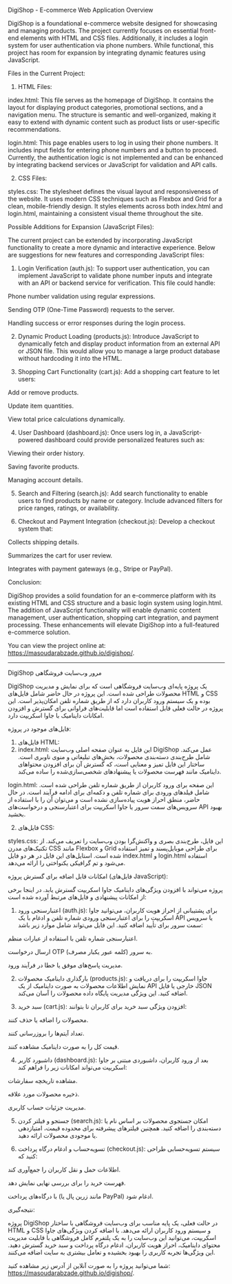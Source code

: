 DigiShop - E-commerce Web Application Overview

DigiShop is a foundational e-commerce website designed for showcasing and managing products. The project currently focuses on essential front-end elements with HTML and CSS files. Additionally, it includes a login system for user authentication via phone numbers. While functional, this project has room for expansion by integrating dynamic features using JavaScript.

Files in the Current Project:

1. HTML Files:



index.html: This file serves as the homepage of DigiShop. It contains the layout for displaying product categories, promotional sections, and a navigation menu. The structure is semantic and well-organized, making it easy to extend with dynamic content such as product lists or user-specific recommendations.

login.html: This page enables users to log in using their phone numbers. It includes input fields for entering phone numbers and a button to proceed. Currently, the authentication logic is not implemented and can be enhanced by integrating backend services or JavaScript for validation and API calls.

2. CSS Files:



styles.css: The stylesheet defines the visual layout and responsiveness of the website. It uses modern CSS techniques such as Flexbox and Grid for a clean, mobile-friendly design. It styles elements across both index.html and login.html, maintaining a consistent visual theme throughout the site.

Possible Additions for Expansion (JavaScript Files):

The current project can be extended by incorporating JavaScript functionality to create a more dynamic and interactive experience. Below are suggestions for new features and corresponding JavaScript files:

1. Login Verification (auth.js): To support user authentication, you can implement JavaScript to validate phone number inputs and integrate with an API or backend service for verification. This file could handle:



Phone number validation using regular expressions.

Sending OTP (One-Time Password) requests to the server.

Handling success or error responses during the login process.

2. Dynamic Product Loading (products.js): Introduce JavaScript to dynamically fetch and display product information from an external API or JSON file. This would allow you to manage a large product database without hardcoding it into the HTML.


3. Shopping Cart Functionality (cart.js): Add a shopping cart feature to let users:



Add or remove products.

Update item quantities.

View total price calculations dynamically.

4. User Dashboard (dashboard.js): Once users log in, a JavaScript-powered dashboard could provide personalized features such as:



Viewing their order history.

Saving favorite products.

Managing account details.

5. Search and Filtering (search.js): Add search functionality to enable users to find products by name or category. Include advanced filters for price ranges, ratings, or availability.


6. Checkout and Payment Integration (checkout.js): Develop a checkout system that:



Collects shipping details.

Summarizes the cart for user review.

Integrates with payment gateways (e.g., Stripe or PayPal).

Conclusion:

DigiShop provides a solid foundation for an e-commerce platform with its existing HTML and CSS structure and a basic login system using login.html. The addition of JavaScript functionality will enable dynamic content management, user authentication, shopping cart integration, and payment processing. These enhancements will elevate DigiShop into a full-featured e-commerce solution.

You can view the project online at: https://masoudarabzade.github.io/digishop/.


---



DigiShop  مرور وب‌سایت  فروشگاهی

DigiShop یک پروژه پایه‌ای وب‌سایت فروشگاهی  است که برای نمایش و مدیریت محصولات طراحی شده است. این پروژه در حال حاضر شامل فایل‌های HTML و CSS بوده و یک سیستم ورود کاربران دارد که از طریق شماره تلفن امکان‌پذیر است. این پروژه در حالت فعلی قابل استفاده است اما قابلیت‌های فراوانی برای گسترش و افزودن امکانات داینامیک با جاوا اسکریپت دارد.

فایل‌های موجود در پروژه:

1. فایل‌های HTML:
2. index.html: این فایل به عنوان صفحه اصلی وب‌سایت DigiShop عمل می‌کند. شامل طرح‌بندی دسته‌بندی محصولات، بخش‌های تبلیغاتی و منوی ناوبری است. ساختار این فایل تمیز و معنایی است، که گسترش آن برای افزودن محتواهای داینامیک مانند فهرست محصولات یا پیشنهادهای شخصی‌سازی‌شده را ساده می‌کند.

login.html: این صفحه برای ورود کاربران از طریق شماره تلفن طراحی شده است. شامل فیلدهای ورودی برای شماره تلفن و دکمه‌ای برای ادامه فرآیند است. در حال حاضر، منطق احراز هویت پیاده‌سازی نشده است و می‌توان آن را با استفاده از سرویس‌های سمت سرور یا جاوا اسکریپت برای اعتبارسنجی و درخواست‌های API بهبود بخشید.

2. فایل‌های CSS:



styles.css: این فایل، طرح‌بندی بصری و واکنش‌گرا بودن وب‌سایت را تعریف می‌کند. از تکنیک‌های مدرن CSS مانند Flexbox و Grid برای طراحی موبایل‌پسند و تمیز استفاده شده است. استایل‌های این فایل در هر دو فایل index.html و login.html استفاده می‌شود و تم گرافیکی یکنواختی را ارائه می‌دهد.

امکانات قابل اضافه برای گسترش پروژه (فایل‌های JavaScript):

پروژه می‌تواند با افزودن ویژگی‌های داینامیک جاوا اسکریپت گسترش یابد. در اینجا برخی از امکانات پیشنهادی و فایل‌های مرتبط آورده شده است:

1. اعتبارسنجی ورود (auth.js): برای پشتیبانی از احراز هویت کاربران، می‌توانید جاوا اسکریپت را برای اعتبارسنجی ورودی شماره تلفن و ادغام با یک API یا سرویس سمت سرور برای تأیید اضافه کنید. این فایل می‌تواند شامل موارد زیر باشد:



اعتبارسنجی شماره تلفن با استفاده از عبارات منظم.

ارسال درخواست OTP (کلمه عبور یکبار مصرف) به سرور.

مدیریت پاسخ‌های موفق یا خطا در فرآیند ورود.

2. بارگذاری داینامیک محصولات (products.js): جاوا اسکریپت را برای دریافت و نمایش اطلاعات محصولات به صورت داینامیک از یک API خارجی یا فایل JSON اضافه کنید. این ویژگی مدیریت پایگاه داده محصولات را آسان می‌کند.


3. سبد خرید (cart.js): افزودن ویژگی سبد خرید برای کاربران تا بتوانند:



محصولات را اضافه یا حذف کنند.

تعداد آیتم‌ها را بروزرسانی کنند.

قیمت کل را به صورت داینامیک مشاهده کنند.

4. داشبورد کاربر (dashboard.js): بعد از ورود کاربران، داشبوردی مبتنی بر جاوا اسکریپت می‌تواند امکانات زیر را فراهم کند:



مشاهده تاریخچه سفارشات.

ذخیره محصولات مورد علاقه.

مدیریت جزئیات حساب کاربری.

5. جستجو و فیلتر کردن (search.js): امکان جستجوی محصولات بر اساس نام یا دسته‌بندی را اضافه کنید. همچنین فیلترهای پیشرفته برای محدوده قیمت، امتیازدهی یا موجودی محصولات ارائه دهید.


6. تسویه‌حساب و ادغام درگاه پرداخت (checkout.js): سیستم تسویه‌حسابی طراحی کنید که:



اطلاعات حمل و نقل کاربران را جمع‌آوری کند.

فهرست خرید را برای بررسی نهایی نمایش دهد.

با درگاه‌های پرداخت (مانند زرین پال یا PayPal) ادغام شود.

نتیجه‌گیری:

پروژه DigiShop در حالت فعلی، یک پایه مناسب برای وب‌سایت فروشگاهی با ساختار HTML و CSS و سیستم ورود کاربران ارائه می‌دهد. با اضافه کردن ویژگی‌های جاوا اسکریپت، می‌توانید این وب‌سایت را به یک پلتفرم کامل فروشگاهی با قابلیت مدیریت محتوای داینامیک، احراز هویت کاربران، ادغام درگاه پرداخت و سبد خرید گسترش دهید. این ویژگی‌ها تجربه کاربری را بهبود بخشیده و تعامل بیشتری به سایت اضافه می‌کنند.

شما می‌توانید پروژه را به صورت آنلاین از آدرس زیر مشاهده کنید: https://masoudarabzade.github.io/digishop/.
